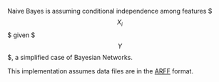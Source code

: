 Naive Bayes is assuming conditional independence among features $$$X_i$$$ given $$$Y$$$, a simplified case of Bayesian Networks.

This implementation assumes data files are in the [ARFF](http://weka.wikispaces.com/ARFF+%28stable+version%29) format.

